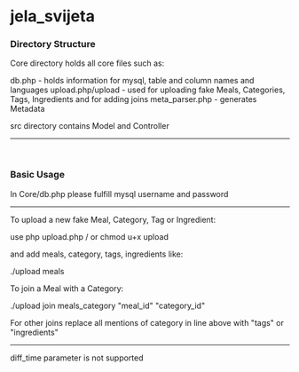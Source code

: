 # jela_svijeta



<h3>Directory Structure</h3>

Core directory holds all core files such as:

db.php - holds information for mysql, table and column names and languages
upload.php/upload - used for uploading fake Meals, Categories, Tags, Ingredients and for adding joins
meta_parser.php - generates Metadata


src directory contains Model and Controller

<hr>
<br>

<h3>Basic Usage</h3>

<p>In Core/db.php please fulfill mysql username and password</p>

<hr>

<p>To upload a new fake Meal, Category, Tag or Ingredient:</p>
<p>use php upload.php / or chmod u+x upload</p>

<p>and add meals, category, tags, ingredients like:</p>
        ./upload meals
    
<p>To join a Meal with a Category:</p>
        ./upload join meals_category "meal_id" "category_id"
    
<p>For other joins replace all mentions of category in line above with "tags" or "ingredients"</p>

<hr>

<p>diff_time parameter is not supported</p>
